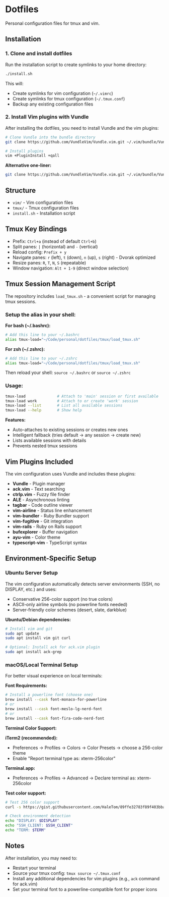 # Dotfiles

Personal configuration files for tmux and vim.

## Installation

### 1. Clone and install dotfiles

Run the installation script to create symlinks to your home directory:

```bash
./install.sh
```

This will:
- Create symlinks for vim configuration (`~/.vimrc`)
- Create symlinks for tmux configuration (`~/.tmux.conf`)
- Backup any existing configuration files

### 2. Install Vim plugins with Vundle

After installing the dotfiles, you need to install Vundle and the vim plugins:

```bash
# Clone Vundle into the bundle directory
git clone https://github.com/VundleVim/Vundle.vim.git ~/.vim/bundle/Vundle.vim

# Install plugins
vim +PluginInstall +qall
```

**Alternative one-liner:**
```bash
git clone https://github.com/VundleVim/Vundle.vim.git ~/.vim/bundle/Vundle.vim && vim +PluginInstall +qall
```

## Structure

- `vim/` - Vim configuration files
- `tmux/` - Tmux configuration files
- `install.sh` - Installation script

## Tmux Key Bindings

- Prefix: `Ctrl+a` (instead of default `Ctrl+b`)
- Split panes: `|` (horizontal) and `-` (vertical)
- Reload config: `Prefix + y`
- Navigate panes: `r` (left), `t` (down), `n` (up), `s` (right) - Dvorak optimized
- Resize panes: `R`, `T`, `N`, `S` (repeatable)
- Window navigation: `Alt + 1-9` (direct window selection)

## Tmux Session Management Script

The repository includes `load_tmux.sh` - a convenient script for managing tmux sessions.

### Setup the alias in your shell:

**For bash (~/.bashrc):**
```bash
# Add this line to your ~/.bashrc
alias tmux-load="~/Code/personal/dotfiles/tmux/load_tmux.sh"
```

**For zsh (~/.zshrc):**
```bash
# Add this line to your ~/.zshrc
alias tmux-load="~/Code/personal/dotfiles/tmux/load_tmux.sh"
```

Then reload your shell: `source ~/.bashrc` or `source ~/.zshrc`

### Usage:
```bash
tmux-load              # Attach to 'main' session or first available
tmux-load work         # Attach to or create 'work' session
tmux-load --list       # List all available sessions
tmux-load --help       # Show help
```

**Features:**
- Auto-attaches to existing sessions or creates new ones
- Intelligent fallback (tries default → any session → create new)
- Lists available sessions with details
- Prevents nested tmux sessions

## Vim Plugins Included

The vim configuration uses Vundle and includes these plugins:
- **Vundle** - Plugin manager
- **ack.vim** - Text searching
- **ctrlp.vim** - Fuzzy file finder
- **ALE** - Asynchronous linting
- **tagbar** - Code outline viewer
- **vim-airline** - Status line enhancement
- **vim-bundler** - Ruby Bundler support
- **vim-fugitive** - Git integration
- **vim-rails** - Ruby on Rails support
- **bufexplorer** - Buffer navigation
- **ayu-vim** - Color theme
- **typescript-vim** - TypeScript syntax

## Environment-Specific Setup

### Ubuntu Server Setup
The vim configuration automatically detects server environments (SSH, no DISPLAY, etc.) and uses:
- Conservative 256-color support (no true colors)
- ASCII-only airline symbols (no powerline fonts needed)
- Server-friendly color schemes (desert, slate, darkblue)

**Ubuntu/Debian dependencies:**
```bash
# Install vim and git
sudo apt update
sudo apt install vim git curl

# Optional: Install ack for ack.vim plugin
sudo apt install ack-grep
```

### macOS/Local Terminal Setup
For better visual experience on local terminals:

**Font Requirements:**
```bash
# Install a powerline font (choose one)
brew install --cask font-monaco-for-powerline
# or
brew install --cask font-meslo-lg-nerd-font
# or
brew install --cask font-fira-code-nerd-font
```

**Terminal Color Support:**

**iTerm2 (recommended):**
- Preferences → Profiles → Colors → Color Presets → choose a 256-color theme
- Enable "Report terminal type as: xterm-256color"

**Terminal.app:**
- Preferences → Profiles → Advanced → Declare terminal as: xterm-256color

**Test color support:**
```bash
# Test 256 color support
curl -s https://gist.githubusercontent.com/HaleTom/89ffe32783f89f403bba96bd7bcd1263/raw/ | bash

# Check environment detection
echo "DISPLAY: $DISPLAY"
echo "SSH_CLIENT: $SSH_CLIENT"
echo "TERM: $TERM"
```

## Notes

After installation, you may need to:
- Restart your terminal
- Source your tmux config: `tmux source ~/.tmux.conf`
- Install any additional dependencies for vim plugins (e.g., `ack` command for ack.vim)
- Set your terminal font to a powerline-compatible font for proper icons